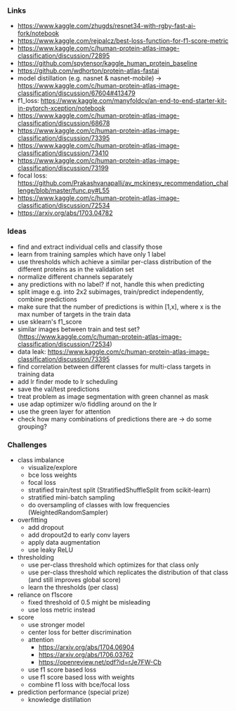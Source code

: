### Links

* https://www.kaggle.com/zhugds/resnet34-with-rgby-fast-ai-fork/notebook
* https://www.kaggle.com/rejpalcz/best-loss-function-for-f1-score-metric
* https://www.kaggle.com/c/human-protein-atlas-image-classification/discussion/72895
* https://github.com/spytensor/kaggle_human_protein_baseline
* https://github.com/wdhorton/protein-atlas-fastai
* model distillation (e.g. nasnet & nasnet-mobile) -> https://www.kaggle.com/c/human-protein-atlas-image-classification/discussion/67604#413479
* f1_loss: https://www.kaggle.com/manyfoldcv/an-end-to-end-starter-kit-in-pytorch-xception/notebook
* https://www.kaggle.com/c/human-protein-atlas-image-classification/discussion/68678
* https://www.kaggle.com/c/human-protein-atlas-image-classification/discussion/73395
* https://www.kaggle.com/c/human-protein-atlas-image-classification/discussion/73410
* https://www.kaggle.com/c/human-protein-atlas-image-classification/discussion/73199
* focal loss: https://github.com/Prakashvanapalli/av_mckinesy_recommendation_challenge/blob/master/func.py#L55
* https://www.kaggle.com/c/human-protein-atlas-image-classification/discussion/72534
* https://arxiv.org/abs/1703.04782


### Ideas

* find and extract individual cells and classify those
* learn from training samples which have only 1 label
* use thresholds which achieve a similar per-class distribution of the different proteins as in the validation set
* normalize different channels separately
* any predictions with no label? if not, handle this when predicting
* split image e.g. into 2x2 subimages, train/predict independently, combine predictions
* make sure that the number of predictions is within [1,x], where x is the max number of targets in the train data
* use sklearn's f1_score
* similar images between train and test set? (https://www.kaggle.com/c/human-protein-atlas-image-classification/discussion/72534)
* data leak: https://www.kaggle.com/c/human-protein-atlas-image-classification/discussion/73395
* find correlation between different classes for multi-class targets in training data
* add lr finder mode to lr scheduling
* save the val/test predictions
* treat problem as image segmentation with green channel as mask
* use adap optimizer w/o fiddling around on the lr
* use the green layer for attention
* check how many combinations of predictions there are -> do some grouping?


### Challenges

* class imbalance
  * visualize/explore
  * bce loss weights
  * focal loss
  * stratified train/test split (StratifiedShuffleSplit from scikit-learn)
  * stratified mini-batch sampling
  * do oversampling of classes with low frequencies (WeightedRandomSampler)
* overfitting
  * add dropout
  * add dropout2d to early conv layers
  * apply data augmentation
  * use leaky ReLU
* thresholding
  * use per-class threshold which optimizes for that class only
  * use per-class threshold which replicates the distribution of that class (and still improves global score)
  * learn the thresholds (per class)
* reliance on f1score
  * fixed threshold of 0.5 might be misleading
  * use loss metric instead
* score
  * use stronger model
  * center loss for better discrimination
  * attention
    * https://arxiv.org/abs/1704.06904
    * https://arxiv.org/abs/1706.03762
    * https://openreview.net/pdf?id=rJe7FW-Cb
  * use f1 score based loss
  * use f1 score based loss with weights
  * combine f1 loss with bce/focal loss
* prediction performance (special prize)
  * knowledge distillation

